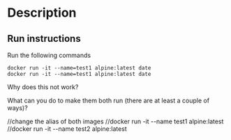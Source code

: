 # Description

## Run instructions

Run the following commands

    docker run -it --name=test1 alpine:latest date
    docker run -it --name=test1 alpine:latest date

Why does this not work?

What can you do to make them both run (there are at least a couple of ways)?

//change the alias of both images
//docker run -it --name test1 alpine:latest
//docker run -it --name test2 alpine:latest
